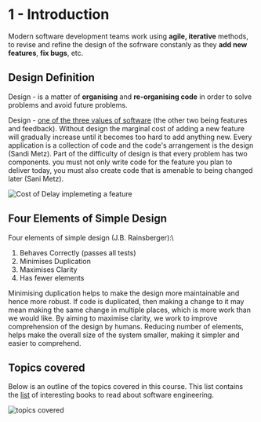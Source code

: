 # 1 - Introduction

Modern software development teams work using **agile, iterative** methods, to revise and refine the design of the sofrware constanly as they **add new features**, **fix bugs**, etc.

## Design Definition

Design - is a matter of **organising** and **re-organising code** in order to solve problems and avoid future problems.

Design - [one of the three values of software](https://blog.jbrains.ca/permalink/the-three-values-of-software) (the other two being features and feedback).
Without design the marginal cost of adding a new feature will gradually increase until it becomes too hard to add anything new. Every application is a collection of code and the code's arrangement is the design (Sandi Metz).
Part of the difficulty of design is that every problem has two components. you must not only write code for the feature you plan to deliver today, you must also create code that is amenable to being changed later (Sani Metz).

![Cost of Delay implemeting a feature](https://user-images.githubusercontent.com/35190892/79770169-f45cb880-8324-11ea-995c-5c7b7e4703c4.png)

## Four Elements of Simple Design

Four elements of simple design (J.B. Rainsberger):\

1. Behaves Correctly (passes all tests)
2. Minimises Duplication
3. Maximises Clarity
4. Has fewer elements

Minimising duplication helps to make the design more maintainable and hence more robust. If code is duplicated, then making a change to it may mean making the same change in multiple places, which is more work than we would like.
By aiming to maximise clarity, we work to improve comprehension of the design by humans. Reducing number of elements, helps make the overall size of the system smaller, making it simpler and easier to comprehend.

## Topics covered

Below is an outline of the topics covered in this course. This list contains the [list](https://stevewedig.com/2014/02/03/software-developers-reading-list/) of interesting books to read about software engineering.

![topics covered](https://user-images.githubusercontent.com/35190892/79770071-d42cf980-8324-11ea-9d1b-ff048fb385bd.png)
